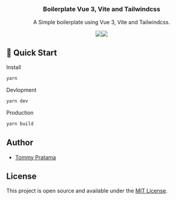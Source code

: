 <h3 align="center">Boilerplate Vue 3, Vite and Tailwindcss</h3>
<p align="center">A Simple boilerplate using Vue 3, Vite and Tailwindcss. <p>
<p align="center"><a href="https://github.com/tommypratama/start-vite-tailwindcss/actions?query=workflow%3A%22Publish+to+gh-pages%22"><img src="https://github.com/tommypratama/start-vite-tailwindcss/workflows/Publish%20to%20gh-pages/badge.svg" /></a><a href="https://opensource.org/licenses/MIT"><img src="https://img.shields.io/badge/License-MIT-blue.svg" /></a></p>

## 🚀 Quick Start


Install
```bash
yarn
```

Devlopment
```bash
yarn dev
```

Production
```bash
yarn build
```

## Author

- [Tommy Pratama](https://www.tommy.id/)

## License

This project is open source and available under the [MIT License](LICENSE).

